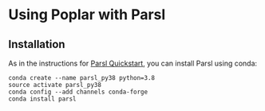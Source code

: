 # Using Poplar with Parsl

## Installation

As in the instructions for [Parsl Quickstart](https://parsl.readthedocs.io/en/stable/quickstart.html), you can install Parsl using conda:

```
conda create --name parsl_py38 python=3.8
source activate parsl_py38
conda config --add channels conda-forge
conda install parsl
```

